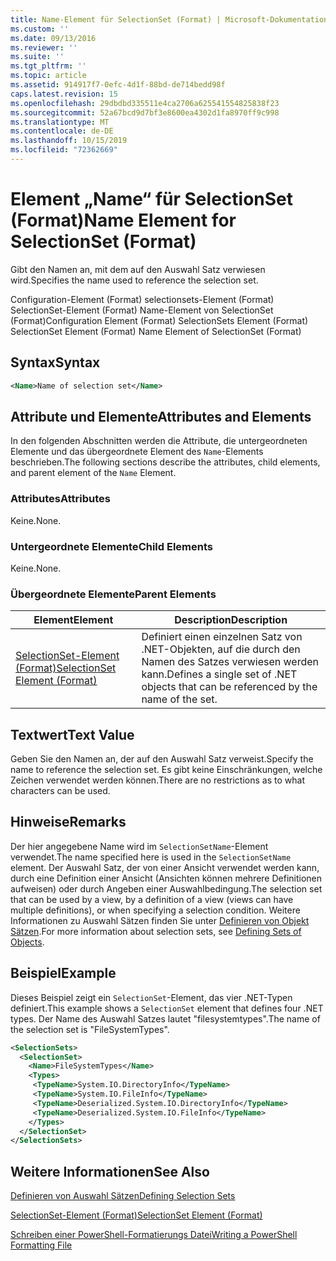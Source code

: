 ```yaml
---
title: Name-Element für SelectionSet (Format) | Microsoft-Dokumentation
ms.custom: ''
ms.date: 09/13/2016
ms.reviewer: ''
ms.suite: ''
ms.tgt_pltfrm: ''
ms.topic: article
ms.assetid: 914917f7-0efc-4d1f-88bd-de714bedd98f
caps.latest.revision: 15
ms.openlocfilehash: 29dbdbd335511e4ca2706a625541554825838f23
ms.sourcegitcommit: 52a67bcd9d7bf3e8600ea4302d1fa8970ff9c998
ms.translationtype: MT
ms.contentlocale: de-DE
ms.lasthandoff: 10/15/2019
ms.locfileid: "72362669"
---
```

# <a name="name-element-for-selectionset-format"></a><span data-ttu-id="5e84a-102">Element „Name“ für SelectionSet (Format)</span><span class="sxs-lookup"><span data-stu-id="5e84a-102">Name Element for SelectionSet (Format)</span></span>

<span data-ttu-id="5e84a-103">Gibt den Namen an, mit dem auf den Auswahl Satz verwiesen wird.</span><span class="sxs-lookup"><span data-stu-id="5e84a-103">Specifies the name used to reference the selection set.</span></span>

<span data-ttu-id="5e84a-104">Configuration-Element (Format) selectionsets-Element (Format) SelectionSet-Element (Format) Name-Element von SelectionSet (Format)</span><span class="sxs-lookup"><span data-stu-id="5e84a-104">Configuration Element (Format) SelectionSets Element (Format) SelectionSet Element (Format) Name Element of SelectionSet (Format)</span></span>

## <a name="syntax"></a><span data-ttu-id="5e84a-105">Syntax</span><span class="sxs-lookup"><span data-stu-id="5e84a-105">Syntax</span></span>

```xml
<Name>Name of selection set</Name>
```

## <a name="attributes-and-elements"></a><span data-ttu-id="5e84a-106">Attribute und Elemente</span><span class="sxs-lookup"><span data-stu-id="5e84a-106">Attributes and Elements</span></span>

<span data-ttu-id="5e84a-107">In den folgenden Abschnitten werden die Attribute, die untergeordneten Elemente und das übergeordnete Element des `Name`-Elements beschrieben.</span><span class="sxs-lookup"><span data-stu-id="5e84a-107">The following sections describe the attributes, child elements, and parent element of the `Name` Element.</span></span>

### <a name="attributes"></a><span data-ttu-id="5e84a-108">Attributes</span><span class="sxs-lookup"><span data-stu-id="5e84a-108">Attributes</span></span>

<span data-ttu-id="5e84a-109">Keine.</span><span class="sxs-lookup"><span data-stu-id="5e84a-109">None.</span></span>

### <a name="child-elements"></a><span data-ttu-id="5e84a-110">Untergeordnete Elemente</span><span class="sxs-lookup"><span data-stu-id="5e84a-110">Child Elements</span></span>

<span data-ttu-id="5e84a-111">Keine.</span><span class="sxs-lookup"><span data-stu-id="5e84a-111">None.</span></span>

### <a name="parent-elements"></a><span data-ttu-id="5e84a-112">Übergeordnete Elemente</span><span class="sxs-lookup"><span data-stu-id="5e84a-112">Parent Elements</span></span>

|<span data-ttu-id="5e84a-113">Element</span><span class="sxs-lookup"><span data-stu-id="5e84a-113">Element</span></span>|<span data-ttu-id="5e84a-114">Description</span><span class="sxs-lookup"><span data-stu-id="5e84a-114">Description</span></span>|
|-------------|-----------------|
|[<span data-ttu-id="5e84a-115">SelectionSet-Element (Format)</span><span class="sxs-lookup"><span data-stu-id="5e84a-115">SelectionSet Element (Format)</span></span>](./selectionset-element-format.md)|<span data-ttu-id="5e84a-116">Definiert einen einzelnen Satz von .NET-Objekten, auf die durch den Namen des Satzes verwiesen werden kann.</span><span class="sxs-lookup"><span data-stu-id="5e84a-116">Defines a single set of .NET objects that can be referenced by the name of the set.</span></span>|

## <a name="text-value"></a><span data-ttu-id="5e84a-117">Textwert</span><span class="sxs-lookup"><span data-stu-id="5e84a-117">Text Value</span></span>

<span data-ttu-id="5e84a-118">Geben Sie den Namen an, der auf den Auswahl Satz verweist.</span><span class="sxs-lookup"><span data-stu-id="5e84a-118">Specify the name to reference the selection set.</span></span> <span data-ttu-id="5e84a-119">Es gibt keine Einschränkungen, welche Zeichen verwendet werden können.</span><span class="sxs-lookup"><span data-stu-id="5e84a-119">There are no restrictions as to what characters can be used.</span></span>

## <a name="remarks"></a><span data-ttu-id="5e84a-120">Hinweise</span><span class="sxs-lookup"><span data-stu-id="5e84a-120">Remarks</span></span>

<span data-ttu-id="5e84a-121">Der hier angegebene Name wird im `SelectionSetName`-Element verwendet.</span><span class="sxs-lookup"><span data-stu-id="5e84a-121">The name specified here is used in the `SelectionSetName` element.</span></span> <span data-ttu-id="5e84a-122">Der Auswahl Satz, der von einer Ansicht verwendet werden kann, durch eine Definition einer Ansicht (Ansichten können mehrere Definitionen aufweisen) oder durch Angeben einer Auswahlbedingung.</span><span class="sxs-lookup"><span data-stu-id="5e84a-122">The selection set that can be used by a view, by a definition of a view (views can have multiple definitions), or when specifying a selection condition.</span></span> <span data-ttu-id="5e84a-123">Weitere Informationen zu Auswahl Sätzen finden Sie unter [Definieren von Objekt Sätzen](./defining-selection-sets.md).</span><span class="sxs-lookup"><span data-stu-id="5e84a-123">For more information about selection sets, see [Defining Sets of Objects](./defining-selection-sets.md).</span></span>

## <a name="example"></a><span data-ttu-id="5e84a-124">Beispiel</span><span class="sxs-lookup"><span data-stu-id="5e84a-124">Example</span></span>

<span data-ttu-id="5e84a-125">Dieses Beispiel zeigt ein `SelectionSet`-Element, das vier .NET-Typen definiert.</span><span class="sxs-lookup"><span data-stu-id="5e84a-125">This example shows a `SelectionSet` element that defines four .NET types.</span></span> <span data-ttu-id="5e84a-126">Der Name des Auswahl Satzes lautet "filesystemtypes".</span><span class="sxs-lookup"><span data-stu-id="5e84a-126">The name of the selection set is "FileSystemTypes".</span></span>

```xml
<SelectionSets>
  <SelectionSet>
    <Name>FileSystemTypes</Name>
    <Types>
     <TypeName>System.IO.DirectoryInfo</TypeName>
     <TypeName>System.IO.FileInfo</TypeName>
     <TypeName>Deserialized.System.IO.DirectoryInfo</TypeName>
     <TypeName>Deserialized.System.IO.FileInfo</TypeName>
    </Types>
  </SelectionSet>
</SelectionSets>
```

## <a name="see-also"></a><span data-ttu-id="5e84a-127">Weitere Informationen</span><span class="sxs-lookup"><span data-stu-id="5e84a-127">See Also</span></span>

[<span data-ttu-id="5e84a-128">Definieren von Auswahl Sätzen</span><span class="sxs-lookup"><span data-stu-id="5e84a-128">Defining Selection Sets</span></span>](./defining-selection-sets.md)

[<span data-ttu-id="5e84a-129">SelectionSet-Element (Format)</span><span class="sxs-lookup"><span data-stu-id="5e84a-129">SelectionSet Element (Format)</span></span>](./selectionset-element-format.md)

[<span data-ttu-id="5e84a-130">Schreiben einer PowerShell-Formatierungs Datei</span><span class="sxs-lookup"><span data-stu-id="5e84a-130">Writing a PowerShell Formatting File</span></span>](./writing-a-powershell-formatting-file.md)
